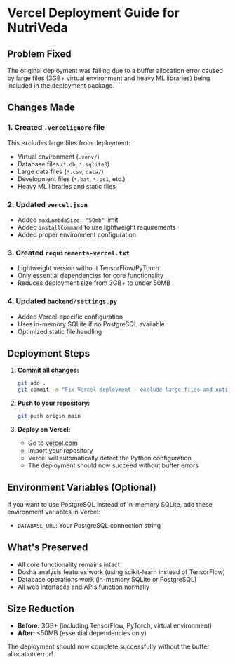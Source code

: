 # Vercel Deployment Guide for NutriVeda

## Problem Fixed
The original deployment was failing due to a buffer allocation error caused by large files (3GB+ virtual environment and heavy ML libraries) being included in the deployment package.

## Changes Made

### 1. Created `.vercelignore` file
This excludes large files from deployment:
- Virtual environment (`.venv/`)
- Database files (`*.db`, `*.sqlite3`)
- Large data files (`*.csv`, `data/`)
- Development files (`*.bat`, `*.ps1`, etc.)
- Heavy ML libraries and static files

### 2. Updated `vercel.json`
- Added `maxLambdaSize: "50mb"` limit
- Added `installCommand` to use lightweight requirements
- Added proper environment configuration

### 3. Created `requirements-vercel.txt`
- Lightweight version without TensorFlow/PyTorch
- Only essential dependencies for core functionality
- Reduces deployment size from 3GB+ to under 50MB

### 4. Updated `backend/settings.py`
- Added Vercel-specific configuration
- Uses in-memory SQLite if no PostgreSQL available
- Optimized static file handling

## Deployment Steps

1. **Commit all changes:**
   ```bash
   git add .
   git commit -m "Fix Vercel deployment - exclude large files and optimize dependencies"
   ```

2. **Push to your repository:**
   ```bash
   git push origin main
   ```

3. **Deploy on Vercel:**
   - Go to [vercel.com](https://vercel.com)
   - Import your repository
   - Vercel will automatically detect the Python configuration
   - The deployment should now succeed without buffer errors

## Environment Variables (Optional)
If you want to use PostgreSQL instead of in-memory SQLite, add these environment variables in Vercel:
- `DATABASE_URL`: Your PostgreSQL connection string

## What's Preserved
- All core functionality remains intact
- Dosha analysis features work (using scikit-learn instead of TensorFlow)
- Database operations work (in-memory SQLite or PostgreSQL)
- All web interfaces and APIs function normally

## Size Reduction
- **Before:** 3GB+ (including TensorFlow, PyTorch, virtual environment)
- **After:** <50MB (essential dependencies only)

The deployment should now complete successfully without the buffer allocation error!
